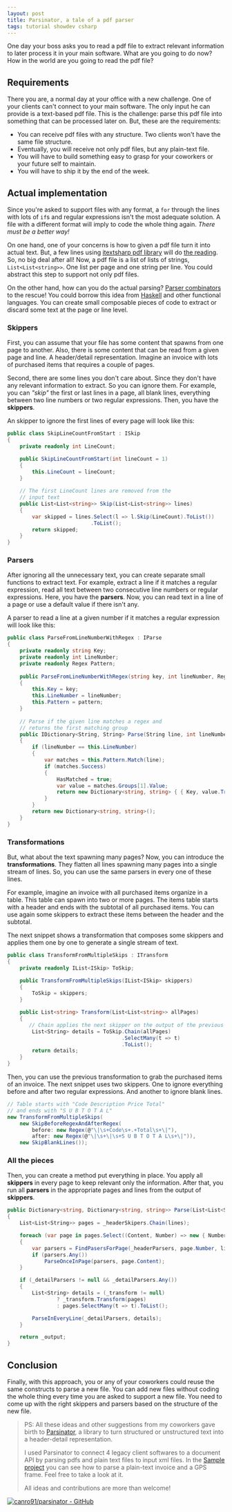 ```yaml
---
layout: post
title: Parsinator, a tale of a pdf parser
tags: tutorial showdev csharp
---
```


One day your boss asks you to read a pdf file to extract relevant information to later process it in your main software. What are you going to do now? How in the world are you going to read the pdf file?

## Requirements

There you are, a normal day at your office with a new challenge. One of your clients can't connect to your main software. The only input he can provide is a text-based pdf file. This is the challenge: parse this pdf file into something that can be processed later on. But, these are the requirements:

* You can receive pdf files with any structure. Two clients won't have the same file structure.
* Eventually, you will receive not only pdf files, but any plain-text file.
* You will have to build something easy to grasp for your coworkers or your future self to maintain.
* You will have to ship it by the end of the week.

## Actual implementation

Since you're asked to support files with any format, a `for` through the lines with lots of `if`s and regular expressions isn't the most adequate solution. A file with a different format will imply to code the whole thing again. _There must be a better way!_

On one hand, one of your concerns is how to given a pdf file turn it into actual text. But, a few lines using [itextsharp pdf library](https://github.com/itext/itextsharp) will do [the reading](https://stackoverflow.com/a/5003230). So, no big deal after all! Now, a pdf file is a list of lists of strings, `List<List<string>>`. One list per page and one string per line. You could abstract this step to support not only pdf files.

On the other hand, how can you do the actual parsing? [Parser combinators](https://en.wikipedia.org/wiki/Parser_combinator) to the rescue! You could borrow this idea from [Haskell](https://www.haskell.org/) and other functional languages. You can create small composable pieces of code to extract or discard some text at the page or line level. 

### Skippers

First, you can assume that your file has some content that spawns from one page to another. Also, there is some content that can be read from a given page and line. A header/detail representation. Imagine an invoice with lots of purchased items that requires a couple of pages.

Second, there are some lines you don't care about. Since they don't have any relevant information to extract. So you can ignore them. For example, you can _"skip"_ the first or last lines in a page, all blank lines, everything between two line numbers or two regular expressions. Then, you have the **skippers**.

An skipper to ignore the first lines of every page will look like this:

```csharp
public class SkipLineCountFromStart : ISkip
{
    private readonly int LineCount;

    public SkipLineCountFromStart(int lineCount = 1)
    {
        this.LineCount = lineCount;
    }
            
    // The first LineCount lines are removed from the 
    // input text
    public List<List<string>> Skip(List<List<string>> lines)
    {
        var skipped = lines.Select(l => l.Skip(LineCount).ToList())
                           .ToList();
        return skipped;
    }
}
```

### Parsers

After ignoring all the unnecessary text, you can create separate small functions to extract text. For example, extract a line if it matches a regular expression, read all text between two consecutive line numbers or regular expressions. Here, you have the **parsers**. Now, you can read text in a line of a page or use a default value if there isn't any.

A parser to read a line at a given number if it matches a regular expression will look like this:

```csharp
public class ParseFromLineNumberWithRegex : IParse
{
    private readonly string Key;
    private readonly int LineNumber;
    private readonly Regex Pattern;
        
    public ParseFromLineNumberWithRegex(string key, int lineNumber, Regex pattern)
    {
        this.Key = key;
        this.LineNumber = lineNumber;
        this.Pattern = pattern;
    }
        
    // Parse if the given line matches a regex and
    // returns the first matching group
    public IDictionary<String, String> Parse(String line, int lineNumber)
    {
        if (lineNumber == this.LineNumber)
        {
            var matches = this.Pattern.Match(line);
            if (matches.Success)
            {
                HasMatched = true;
                var value = matches.Groups[1].Value;
                return new Dictionary<string, string> { { Key, value.Trim() } };
            }
        }
        return new Dictionary<string, string>();
    }
}
```

### Transformations

But, what about the text spawning many pages? Now, you can introduce the **transformations**. They flatten all lines spawning many pages into a single stream of lines. So, you can use the same parsers in every one of these lines.

For example, imagine an invoice with all purchased items organize in a table. This table can spawn into two or more pages. The items table starts with a header and ends with the subtotal of all purchased items. You can use again some skippers to extract these items between the header and the subtotal.

The next snippet shows a transformation that composes some skippers and applies them one by one to generate a single stream of text.

```csharp
public class TransformFromMultipleSkips : ITransform
{
    private readonly IList<ISkip> ToSkip;

    public TransformFromMultipleSkips(IList<ISkip> skippers)
    {
        ToSkip = skippers;
    }

    public List<string> Transform(List<List<string>> allPages)
    {
       // Chain applies the next skipper on the output of the previous one
        List<String> details = ToSkip.Chain(allPages)
                                     .SelectMany(t => t)
                                     .ToList();
        return details;
    }
}
```

Then, you can use the previous transformation to grab the purchased items of an invoice. The next snippet uses two skippers. One to ignore everything before and after two regular expressions. And another to ignore blank lines.

```csharp
// Table starts with "Code Description Price Total"
// and ends with "S U B T O T A L"
new TransformFromMultipleSkips(
    new SkipBeforeRegexAndAfterRegex(
        before: new Regex(@"\|\s+Code\s+.+Total\s+\|"),
        after: new Regex(@"\|\s+\|\s+S U B T O T A L\s+\|")),
    new SkipBlankLines());
```

### All the pieces

Then, you can create a method put everything in place. You apply all **skippers** in every page to keep relevant only the information. After that, you run all **parsers** in the appropriate pages and lines from the output of **skippers**.

```csharp
public Dictionary<string, Dictionary<string, string>> Parse(List<List<String>> lines)
{
    List<List<String>> pages = _headerSkipers.Chain(lines);

    foreach (var page in pages.Select((Content, Number) => new { Number, Content }))
    {
        var parsers = FindPasersForPage(_headerParsers, page.Number, lines.Count);
        if (parsers.Any())
            ParseOnceInPage(parsers, page.Content);
    }

    if (_detailParsers != null && _detailParsers.Any())
    {
        List<String> details = (_transform != null)
                ? _transform.Transform(pages)
                : pages.SelectMany(t => t).ToList();

        ParseInEveryLine(_detailParsers, details);
    }

    return _output;
}
```

## Conclusion

Finally, with this approach, you or any of your coworkers could reuse the same constructs to parse a new file. You can add new files without coding the whole thing every time you are asked to support a new file. You need to come up with the right skippers and parsers based on the structure of the new file.

> PS: All these ideas and other suggestions from my coworkers gave birth to [Parsinator](https://github.com/canro91/Parsinator), a library to turn structured or unstructured text into a header-detail representation.
>
> I used Parsinator to connect 4 legacy client softwares to a document API by parsing pdfs and plain text files to input xml files. In the [Sample project](https://github.com/canro91/Parsinator/tree/master/Parsinator.Sample) you can see how to parse a plain-text invoice and a GPS frame. Feel free to take a look at it.
>
> All ideas and contributions are more than welcome!

[![canro91/parsinator - GitHub](https://gh-card.dev/repos/canro91/parsinator.svg)](https://github.com/canro91/parsinator)